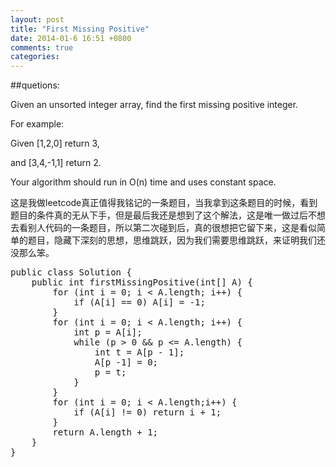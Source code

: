 ```yaml
---
layout: post
title: "First Missing Positive"
date: 2014-01-6 16:51 +0800
comments: true
categories:
---
```


##quetions:

Given an unsorted integer array, find the first missing positive integer.

For example:

Given [1,2,0] return 3,

and [3,4,-1,1] return 2.

Your algorithm should run in O(n) time and uses constant space.

<!-- more -->

这是我做leetcode真正值得我铭记的一条题目，当我拿到这条题目的时候，看到题目的条件真的无从下手，但是最后我还是想到了这个解法，这是唯一做过后不想去看别人代码的一条题目，所以第二次碰到后，真的很想把它留下来，这是看似简单的题目，隐藏下深刻的思想，思维跳跃，因为我们需要思维跳跃，来证明我们还没那么笨。

<pre class = "prettyprint">
public class Solution {
    public int firstMissingPositive(int[] A) {
        for (int i = 0; i < A.length; i++) {
            if (A[i] == 0) A[i] = -1;
        }
        for (int i = 0; i < A.length; i++) {
            int p = A[i];
            while (p > 0 && p <= A.length) {
                int t = A[p - 1];
                A[p -1] = 0;
                p = t;
            }
        }
        for (int i = 0; i < A.length;i++) {
            if (A[i] != 0) return i + 1;
        }
        return A.length + 1;
    }
}
</pre>
